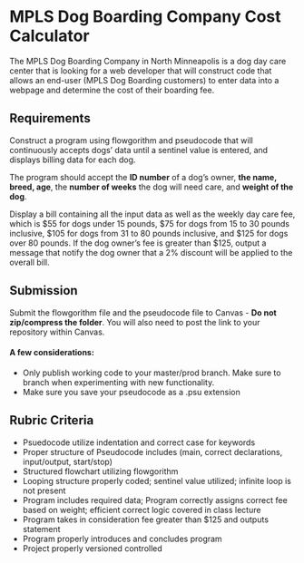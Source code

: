 #  MPLS Dog Boarding Company Cost Calculator

The MPLS Dog Boarding Company in North Minneapolis is a dog day care center that is looking for a web developer that will construct code that allows an end-user (MPLS Dog Boarding customers) to enter data into a webpage and determine the cost of their boarding fee. 

## Requirements

Construct a program using flowgorithm and pseudocode that will continuously accepts dogs’ data until a sentinel value is entered, and displays billing data for each dog.  

The program should accept the **ID number** of a dog’s owner, **the name, breed, age**, the **number of weeks** the dog will need care, and **weight of the dog**.  

Display a bill containing all the input data as well as the weekly day care fee, which is $55 for dogs under 15 pounds, $75 for dogs from 15 to 30 pounds inclusive, $105 for dogs from 31 to 80 pounds inclusive, and $125 for dogs over 80 pounds.  If the dog owner’s fee is greater than $125, output a message that notify the dog owner that a 2% discount will be applied to the overall bill.



## Submission
Submit the flowgorithm file and the pseudocode file to Canvas - **Do not zip/compress the folder**.    You will also need to post the link to your repository within Canvas.

#### A few considerations:
* Only publish working code to your master/prod branch.  Make sure to branch when experimenting with new functionality. 
* Make sure you save your pseudocode as a .psu extension 

## Rubric Criteria
* Psuedocode utilize indentation and correct case for keywords
* Proper structure of Pseudocode includes (main, correct declarations, input/output, start/stop)
* Structured flowchart utilizing flowgorithm
* Looping structure properly coded; sentinel value utilized; infinite loop is not present
* Program includes required data; Program correctly assigns correct fee based on weight; efficient correct logic covered in class lecture
* Program takes in consideration fee greater than $125 and outputs statement
* Program properly introduces and concludes program
* Project properly versioned controlled
